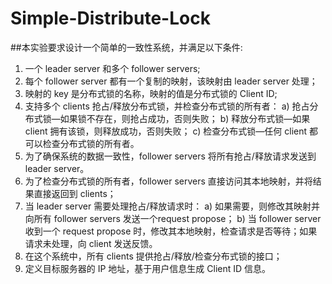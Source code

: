 # Simple-Distribute-Lock
##本实验要求设计一个简单的一致性系统，并满足以下条件:
1.	一个 leader server 和多个 follower servers;
2.	每个 follower server 都有一个复制的映射，该映射由 leader server 处理；
3.	映射的 key 是分布式锁的名称，映射的值是分布式锁的 Client ID;
4.	支持多个 clients 抢占/释放分布式锁，并检查分布式锁的所有者：
  a)	抢占分布式锁—如果锁不存在，则抢占成功，否则失败；
  b)	释放分布式锁—如果 client 拥有该锁，则释放成功，否则失败；
  c)	检查分布式锁—任何 client 都可以检查分布式锁的所有者。
5.	为了确保系统的数据一致性，follower servers 将所有抢占/释放请求发送到 leader server。
6.	为了检查分布式锁的所有者，follower servers 直接访问其本地映射，并将结果直接返回到 clients；
7.	当 leader server 需要处理抢占/释放请求时：
  a)	如果需要，则修改其映射并向所有 follower servers 发送一个request propose；
  b) 当 follower server 收到一个 request propose 时，修改其本地映射，检查请求是否等待；如果请求未处理，向 client 发送反馈。
8.	在这个系统中，所有 clients 提供抢占/释放/检查分布式锁的接口；
9.	定义目标服务器的 IP 地址，基于用户信息生成 Client ID 信息。

